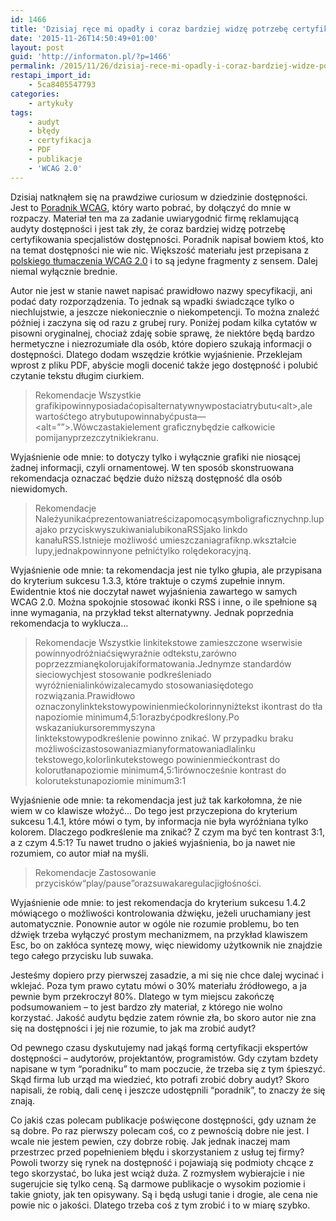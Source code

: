 ```yaml
---
id: 1466
title: 'Dzisiaj ręce mi opadły i coraz bardziej widzę potrzebę certyfikacji specjalistów dostępności.'
date: '2015-11-26T14:50:49+01:00'
layout: post
guid: 'http://informaton.pl/?p=1466'
permalink: /2015/11/26/dzisiaj-rece-mi-opadly-i-coraz-bardziej-widze-potrzebe-certyfikacji-specjalistow-dostepnosci/
restapi_import_id:
    - 5ca8405547793
categories:
    - artykuły
tags:
    - audyt
    - błędy
    - certyfikacja
    - PDF
    - publikacje
    - 'WCAG 2.0'
---
```


Dzisiaj natknąłem się na prawdziwe curiosum w dziedzinie dostępności. Jest to [Poradnik WCAG](http://audytwcag.squiz.pl/), który warto pobrać, by dołączyć do mnie w rozpaczy. Materiał ten ma za zadanie uwiarygodnić firmę reklamującą audyty dostępności i jest tak zły, że coraz bardziej widzę potrzebę certyfikowania specjalistów dostępności. Poradnik napisał bowiem ktoś, kto na temat dostępności nie wie nic. Większość materiału jest przepisana z [polskiego tłumaczenia WCAG 2.0](http://fdc.org.pl/wcag2) i to są jedyne fragmenty z sensem. Dalej niemal wyłącznie brednie.

Autor nie jest w stanie nawet napisać prawidłowo nazwy specyfikacji, ani podać daty rozporządzenia. To jednak są wpadki świadczące tylko o niechlujstwie, a jeszcze niekoniecznie o niekompetencji. To można znaleźć później i zaczyna się od razu z grubej rury. Poniżej podam kilka cytatów w pisowni oryginalnej, chociaż zdaję sobie sprawę, że niektóre będą bardzo hermetyczne i niezrozumiałe dla osób, które dopiero szukają informacji o dostępności. Dlatego dodam wszędzie krótkie wyjaśnienie. Przeklejam wprost z pliku PDF, abyście mogli docenić także jego dostępność i polubić czytanie tekstu długim ciurkiem.

> Rekomendacje Wszystkie grafikipowinnyposiadaćopisalternatywnywpostaciatrybutu&lt;alt&gt;,ale wartośćtego atrybutupowinnabyćpusta— &lt;alt=””&gt;.Wówczastakielement graficznybędzie całkowicie pomijanyprzezczytnikiekranu.

Wyjaśnienie ode mnie: to dotyczy tylko i wyłącznie grafiki nie niosącej żadnej informacji, czyli ornamentowej. W ten sposób skonstruowana rekomendacja oznaczać będzie dużo niższą dostępność dla osób niewidomych.

> Rekomendacje Należyunikaćprezentowaniatreścizapomocąsymboligraficznychnp.lupajako przyciskwyszukiwanialubikonaRSSjako linkdo kanałuRSS.Istnieje możliwość umieszczaniagrafiknp.wkształcie lupy,jednakpowinnyone pełnićtylko rolędekoracyjną.

Wyjaśnienie ode mnie: ta rekomendacja jest nie tylko głupia, ale przypisana do kryterium sukcesu 1.3.3, które traktuje o czymś zupełnie innym. Ewidentnie ktoś nie doczytał nawet wyjaśnienia zawartego w samych WCAG 2.0. Można spokojnie stosować ikonki RSS i inne, o ile spełnione są inne wymagania, na przykład tekst alternatywny. Jednak poprzednia rekomendacja to wyklucza…

> Rekomendacje Wszystkie linkitekstowe zamieszczone wserwisie powinnyodróżniaćsięwyraźnie odtekstu,zarówno poprzezzmianękolorujakiformatowania.Jednymze standardów sieciowychjest stosowanie podkreśleniado wyróżnienialinkówizalecamydo stosowaniasiędotego rozwiązania.Prawidłowo oznaczonylinktekstowypowinienmiećkolorinnyniżtekst ikontrast do tła  
> napoziomie minimum4,5:1orazbyćpodkreślony.Po wskazaniukursoremmyszyna  
> linktekstowypodkreślenie powinno znikać. W przypadku braku możliwościzastosowaniazmianyformatowaniadlalinku tekstowego,kolorlinkutekstowego powinienmiećkontrast do kolorutłanapoziomie minimum4,5:1irównocześnie kontrast do kolorutekstunapoziomie minimum3:1

Wyjaśnienie ode mnie: ta rekomendacja jest już tak karkołomna, że nie wiem w co klawisze włożyć… Do tego jest przyczepiona do kryterium sukcesu 1.4.1, które mówi o tym, by informacja nie była wyróżniana tylko kolorem. Dlaczego podkreślenie ma znikać? Z czym ma być ten kontrast 3:1, a z czym 4.5:1? Tu nawet trudno o jakieś wyjaśnienia, bo ja nawet nie rozumiem, co autor miał na myśli.

> Rekomendacje Zastosowanie przycisków“play/pause”orazsuwakaregulacjigłośności.

Wyjaśnienie ode mnie: to jest rekomendacja do kryterium sukcesu 1.4.2 mówiącego o możliwości kontrolowania dźwięku, jeżeli uruchamiany jest automatycznie. Ponownie autor w ogóle nie rozumie problemu, bo ten dźwięk trzeba wyłączyć prostym mechanizmem, na przykład klawiszem Esc, bo on zakłóca syntezę mowy, więc niewidomy użytkownik nie znajdzie tego całego przycisku lub suwaka.

Jesteśmy dopiero przy pierwszej zasadzie, a mi się nie chce dalej wycinać i wklejać. Poza tym prawo cytatu mówi o 30% materiału źródłowego, a ja pewnie bym przekroczył 80%. Dlatego w tym miejscu zakończę podsumowaniem – to jest bardzo zły materiał, z którego nie wolno korzystać. Jakość audytu będzie zatem równie zła, bo skoro autor nie zna się na dostępności i jej nie rozumie, to jak ma zrobić audyt?

Od pewnego czasu dyskutujemy nad jakąś formą certyfikacji ekspertów dostępności – audytorów, projektantów, programistów. Gdy czytam bzdety napisane w tym “poradniku” to mam poczucie, że trzeba się z tym śpieszyć. Skąd firma lub urząd ma wiedzieć, kto potrafi zrobić dobry audyt? Skoro napisali, że robią, dali cenę i jeszcze udostępnili “poradnik”, to znaczy że się znają.

Co jakiś czas polecam publikacje poświęcone dostępności, gdy uznam że są dobre. Po raz pierwszy polecam coś, co z pewnością dobre nie jest. I wcale nie jestem pewien, czy dobrze robię. Jak jednak inaczej mam przestrzec przed popełnieniem błędu i skorzystaniem z usług tej firmy? Powoli tworzy się rynek na dostępność i pojawiają się podmioty chcące z tego skorzystać, bo luka jest wciąż duża. Z rozmysłem wybierajcie i nie sugerujcie się tylko ceną. Są darmowe publikacje o wysokim poziomie i takie gnioty, jak ten opisywany. Są i będą usługi tanie i drogie, ale cena nie powie nic o jakości. Dlatego trzeba coś z tym zrobić i to w miarę szybko.